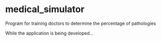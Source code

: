 # medical_simulator
Program for training doctors to determine the percentage of pathologies

While the application is being developed...

